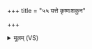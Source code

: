 +++
title = "५५ यत्ते कृष्णःशकुन"

+++
<details><summary>मूलम् (VS)</summary>

यत्ते॑ कृ॒ष्णःश॑कु॒न आ॑तु॒तोद॑ पिपी॒लः स॒र्प उ॒त वा॒ श्वाप॑दः।  
अ॒ग्निष्टद्वि॒श्वाद॑ग॒दंकृ॑णोतु॒ सोम॑श्च॒ यो ब्रा॑ह्म॒णाँ आ॑वि॒वेश॑ ॥
</details>